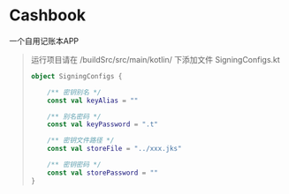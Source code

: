 # Cashbook
一个自用记账本APP

> 运行项目请在 /buildSrc/src/main/kotlin/ 下添加文件 SigningConfigs.kt
> ```kotlin
> object SigningConfigs {
> 
>     /** 密钥别名 */
>     const val keyAlias = ""
> 
>     /** 别名密码 */
>     const val keyPassword = ".t"
> 
>     /** 密钥文件路径 */
>     const val storeFile = "../xxx.jks"
> 
>     /** 密钥密码 */
>     const val storePassword = ""
> }
> ```
